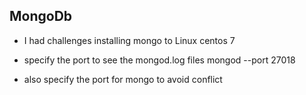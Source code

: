 ## MongoDb

- I had challenges installing mongo to Linux centos 7

- specify the port to see the mongod.log files mongod --port 27018
- also specify the port for mongo to avoid conflict
